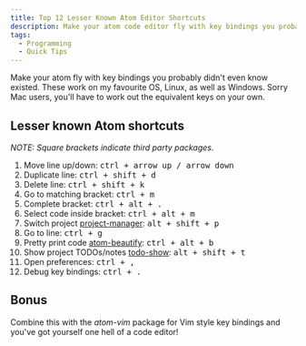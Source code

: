 ```yaml
---
title: Top 12 Lesser Known Atom Editor Shortcuts
description: Make your atom code editor fly with key bindings you probably didn't even know existed.
tags:
  - Programming
  - Quick Tips
---
```


<!-- TODO: Add an image of Atom in use -->

Make your atom fly with key bindings you probably didn't even know existed. These work on my favourite OS, Linux, as well as Windows. Sorry Mac users, you'll have to work out the equivalent keys on your own.

## Lesser known Atom shortcuts

_NOTE: Square brackets indicate third party packages._

1. Move line up/down: <kbd><kbd>ctrl</kbd> + <kbd>arrow up</kbd> / <kbd>arrow down</kbd></kbd>
1. Duplicate line: <kbd><kbd>ctrl</kbd> + <kbd>shift</kbd> + <kbd>d</kbd></kbd>
1. Delete line: <kbd><kbd>ctrl</kbd> + <kbd>shift</kbd> + <kbd>k</kbd></kbd>
1. Go to matching bracket: <kbd><kbd>ctrl</kbd> + <kbd>m</kbd></kbd>
1. Complete bracket: <kbd><kbd>ctrl</kbd> + <kbd>alt</kbd> + <kbd>.</kbd></kbd>
1. Select code inside bracket: <kbd><kbd>ctrl</kbd> + <kbd>alt</kbd> + <kbd>m</kbd></kbd>
1. Switch project [project-manager](https://atom.io/packages/project-manager): <kbd><kbd>alt</kbd> + <kbd>shift</kbd> + <kbd>p</kbd></kbd>
1. Go to line: <kbd><kbd>ctrl</kbd> + <kbd>g</kbd></kbd>
1. Pretty print code [atom-beautify](https://atom.io/packages/atom-beautify): <kbd><kbd>ctrl</kbd> + <kbd>alt</kbd> + <kbd>b</kbd></kbd>
1. Show project TODOs/notes [todo-show](https://atom.io/packages/todo-show): <kbd><kbd>alt</kbd> + <kbd>shift</kbd> + <kbd>t</kbd></kbd>
1. Open preferences: <kbd><kbd>ctrl</kbd> + <kbd>,</kbd></kbd>
1. Debug key bindings: <kbd><kbd>ctrl</kbd> + <kbd>.</kbd></kbd>

## Bonus

Combine this with the _atom-vim_ package for Vim style key bindings and you've got yourself one hell of a code editor!
